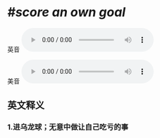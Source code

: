 # ***\#score an own goal*** 
英音
<audio src="./media/score an own goal1_AAC.aac" controls="controls"></audio>

美音
<audio src="./media/score an own goal2_AAC.aac" controls="controls"></audio>



  

英文释义
---
### 1.**进乌龙球；无意中做让自己吃亏的事**  


